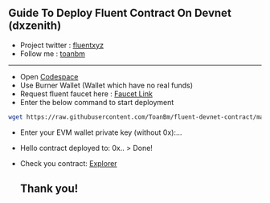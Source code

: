 ## Guide To Deploy Fluent Contract On Devnet (dxzenith)
- Project twitter : [fluentxyz](https://x.com/fluentxyz)
- Follow me : [toanbm](https://x.com/buiminhtoan1985)
---
- Open [Codespace](https://github.com/codespaces) 
- Use Burner Wallet (Wallet which have no real funds)
- Request fluent faucet here : [Faucet Link](https://faucet.dev.thefluent.xyz/)
- Enter the below command to start deployment
```bash
wget https://raw.githubusercontent.com/ToanBm/fluent-devnet-contract/main/fluent-devnet-contract.sh && chmod +x fluent-devnet-contract.sh && ./fluent-devnet-contract.sh
```
- Enter your EVM wallet private key (without 0x):...
- Hello contract deployed to: 0x.. > Done!
- Check you contract: [Explorer](https://blockscout.dev.thefluent.xyz/)


  ## Thank you!

